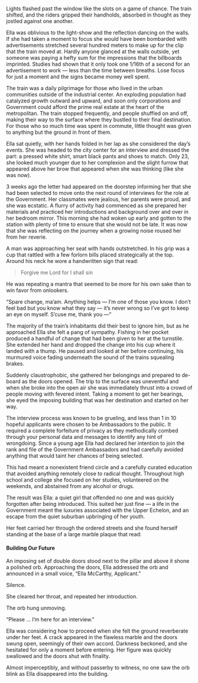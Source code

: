 Lights flashed past the window like the slots on a game of chance. The train shifted, and the riders gripped their handholds, absorbed in thought as they jostled against one another. 

Ella was oblivious to the light-show and the reflection dancing on the walls. If she had taken a moment to focus she would have been bombarded with advertisements stretched several hundred meters to make up for the clip that the train moved at. Hardly anyone glanced at the walls outside, yet someone was paying a hefty sum for the impressions that the billboards imprinted. Studies had shown that it only took one 1/16th of a second for an advertisement to work — less than the time between breaths. Lose focus for just a moment and the signs became money well spent. 

The train was a daily pilgrimage for those who lived in the urban communities outside of the industrial center. An exploding population had catalyzed growth outward and upward, and soon only corporations and Government could afford the prime real estate at the heart of the metropolitan. The train stopped frequently, and people shuffled on and off, making their way to the surface where they bustled to their final destination. For those who so much time was spent in commute, little thought was given to anything but the ground in front of them. 

Ella sat quietly, with her hands folded in her lap as she considered the day’s events. She was headed to the city center for an interview and dressed the part: a pressed white shirt, smart black pants and shoes to match. Only 23, she looked much younger due to her complexion and the slight furrow that appeared above her brow that appeared when she was thinking (like she was now). 

3 weeks ago the letter had appeared on the doorstep informing her that she had been selected to move onto the next round of interviews for the role at the Government. Her classmates were jealous, her parents were proud, and she was ecstatic. A flurry of activity had commenced as she prepared her materials and practiced her introductions and background over and over in her bedroom mirror. This morning she had woken up early and gotten to the station with plenty of time to ensure that she would not be late. It was now that she was reflecting on the journey when a growing noise roused her from her reverie.

A man was approaching her seat with hands outstretched. In his grip was a cup that rattled with a few forlorn bills placed strategically at the top. Around his neck he wore a handwritten sign that read:

> Forgive me Lord for I shall sin

He was repeating a mantra that seemed to be more for his own sake than to win favor from onlookers. 

“Spare change, ma’am. Anything helps — I’m one of those you know. I don’t feel bad but you know what they say — it’s never wrong so I’ve got to keep an eye on myself. S’cuse me, thank you —”

The majority of the train’s inhabitants did their best to ignore him, but as he approached Ella she felt a pang of sympathy. Fishing in her pocket produced a handful of change that had been given to her at the turnstile. She extended her hand and dropped the change into his cup where it landed with a thump. He paused and looked at her before continuing, his murmured voice fading underneath the sound of the trains squealing brakes. 

Suddenly claustrophobic, she gathered her belongings and prepared to de-board as the doors opened. The trip to the surface was uneventful and when she broke into the open air she was immediately thrust into a crowd of people moving with fevered intent. Taking a moment to get her bearings, she eyed the imposing building that was her destination and started on her way. 

The interview process was known to be grueling, and less than 1 in 10 hopeful applicants were chosen to be Ambassadors to the public. It required a complete forfeiture of privacy as they methodically combed through your personal data and messages to identify any hint of wrongdoing. Since a young age Ella had declared her intention to join the rank and file of the Government Ambassadors and had carefully avoided anything that would taint her chances of being selected. 

This had meant a nonexistent friend circle and a carefully curated education that avoided anything remotely close to radical thought. Throughout high school and college she focused on her studies, volunteered on the weekends, and abstained from any alcohol or drugs. 

The result was Ella: a quiet girl that offended no one and was quickly forgotten after being introduced. This suited her just fine — a life in the Government meant the luxuries associated with the Upper Echelon, and an escape from the quiet suburban upbringing of her youth. 

Her feet carried her through the ordered streets and she found herself standing at the base of a large marble plaque that read: 

#### Building Our Future

An imposing set of double doors stood next to the pillar and above it shone a polished orb. Approaching the doors, Ella addressed the orb and announced in a small voice, “Ella McCarthy, Applicant.”

Silence. 

She cleared her throat, and repeated her introduction. 

The orb hung unmoving. 

“Please … I’m here for an interview.”

Ella was considering how to proceed when she felt the ground reverberate under her feet. A crack appeared in the flawless marble and the doors swung open, seemingly of their own accord. Darkness beckoned, and she hesitated for only a moment before entering. Her figure was quickly swallowed and the doors shut with finality. 

Almost imperceptibly, and without passerby to witness, no one saw the orb blink  as Ella disappeared into the building.
